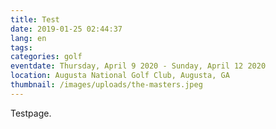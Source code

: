 ```yaml
---
title: Test
date: 2019-01-25 02:44:37
lang: en
tags:
categories: golf
eventdate: Thursday, April 9 2020 - Sunday, April 12 2020
location: Augusta National Golf Club, Augusta, GA
thumbnail: /images/uploads/the-masters.jpeg
---
```


Testpage.
